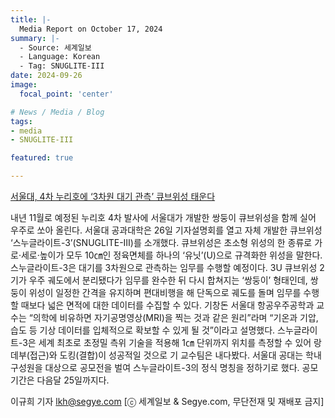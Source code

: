 ```yaml
---
title: |-
  Media Report on October 17, 2024
summary: |-
  - Source: 세계일보
  - Language: Korean
  - Tag: SNUGLITE-III
date: 2024-09-26
image:
  focal_point: 'center'

# News / Media / Blog
tags: 
- media
- SNUGLITE-III

featured: true

---
```


[서울대, 4차 누리호에 ‘3차원 대기 관측’ 큐브위성 태운다](https://www.segye.com/newsView/20240926521515?OutUrl=naver)

내년 11월로 예정된 누리호 4차 발사에 서울대가 개발한 쌍둥이 큐브위성을 함께 실어 우주로 쏘아 올린다.
서울대 공과대학은 26일 기자설명회를 열고 자체 개발한 큐브위성 ‘스누글라이트-3’(SNUGLITE-Ⅲ)를 소개했다. 
큐브위성은 초소형 위성의 한 종류로 가로·세로·높이가 모두 10㎝인 정육면체를 하나의 ‘유닛’(U)으로 규격화한 위성을 말한다. 
스누글라이트-3은 대기를 3차원으로 관측하는 임무를 수행할 예정이다. 3U 큐브위성 2기가 우주 궤도에서 분리됐다가 임무를 완수한 뒤 다시 합쳐지는 ‘쌍둥이’ 형태인데, 쌍둥이 위성이 일정한 간격을 유지하며 편대비행을 해 단독으로 궤도를 돌며 임무를 수행할 때보다 넓은 면적에 대한 데이터를 수집할 수 있다. 
기창돈 서울대 항공우주공학과 교수는 “의학에 비유하면 자기공명영상(MRI)을 찍는 것과 같은 원리”라며 “기온과 기압, 습도 등 기상 데이터를 입체적으로 확보할 수 있게 될 것”이라고 설명했다.
스누글라이트-3은 세계 최초로 초정밀 측위 기술을 적용해 1㎝ 단위까지 위치를 측정할 수 있어 랑데부(접근)와 도킹(결합)이 성공적일 것으로 기 교수팀은 내다봤다.
서울대 공대는 학내 구성원을 대상으로 공모전을 벌여 스누글라이트-3의 정식 명칭을 정하기로 했다. 공모 기간은 다음달 25일까지다. 

이규희 기자 lkh@segye.com
[ⓒ 세계일보 & Segye.com, 무단전재 및 재배포 금지]